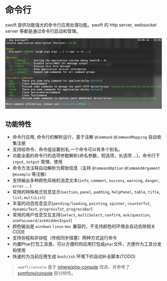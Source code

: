 # 命令行

swoft 提供功能强大的命令行应用处理功能。swoft 的 http server, websocket server 等都是通过命令行启动和管理。

![](../image/console/cli-app.png)

## 功能特性

- 命令行应用, 命令行的解析运行，基于注解 `@Command` `@CommandMapping` 自动收集注册
- 支持给命令、命令组设置别名,一个命令可以有多个别名。
- 功能全面的命令行的选项参数解析(命名参数，短选项，长选项 ...)，命令行下 `input`, `output` 管理、使用
- 命令方法注释自动解析为帮助信息（支持 `@CommandOption` `@CommandArgument` `@example` 等注解）
- 支持输出多种颜色风格的消息文本(`info`, `comment`, `success`, `warning`, `danger`, `error` ... )
- 常用的特殊格式信息显示(`section`, `panel`, `padding`, `helpPanel`, `table`, `title`, `list`, `multiList`)
- 丰富的动态信息显示(`pending/loading`, `pointing`, `spinner`, `counterTxt`, `dynamicText`, `progressTxt`, `progressBar`)
- 常用的用户信息交互支持(`select`, `multiSelect`, `confirm`, `ask/question`, `askPassword/askHiddenInput`)
- 颜色输出是 `windows` `linux` `mac` 兼容的，不支持颜色的环境会自动去除相关CODE
- 支持协程和非协程（传统同步阻塞）两种方式运行命令
- 内置Phar打包工具类，可以方便的将应用打包成`phar`文件，方便作为工具分发和使用
- 快速的为当前应用生成 `bash/zsh` 环境下的自动补全脚本(TODO)

> `swoft/console` 基于 [inhere/php-console](https://github.com/inhere/php-console) 改进，并参考了 [symfony/console](https://github.com/symfony/console) 部分特性。
